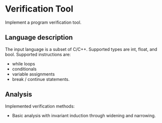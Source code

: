 Verification Tool
=================

Implement a program verification tool.

Language description
--------------------
The input language is a subset of C/C++.
Supported types are int, float, and bool.
Supported instructions are:
 * while loops
 * conditionals
 * variable assignments
 * break / continue statements.

Analysis
--------
Implemented verification methods:
 * Basic analysis with invariant induction through widening and narrowing.

